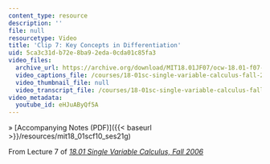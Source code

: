 ```yaml
---
content_type: resource
description: ''
file: null
resourcetype: Video
title: 'Clip 7: Key Concepts in Differentiation'
uid: 5ca3c31d-b72e-8ba9-2eda-0cda01c85fa3
video_files:
  archive_url: https://archive.org/download/MIT18.01JF07/ocw-18.01-f07-lec07_300k.mp4
  video_captions_file: /courses/18-01sc-single-variable-calculus-fall-2010/d45f10ebe1fe5060a5373dc68c4fd0ca_eHJuAByQf5A.vtt
  video_thumbnail_file: null
  video_transcript_file: /courses/18-01sc-single-variable-calculus-fall-2010/8428b6e9a1357ba3cef1556de71cc154_eHJuAByQf5A.pdf
video_metadata:
  youtube_id: eHJuAByQf5A
---
```


» [Accompanying Notes (PDF)]({{< baseurl >}}/resources/mit18_01scf10_ses21g)

From Lecture 7 of [_18.01 Single Variable Calculus, Fall 2006_](/courses/18-01-single-variable-calculus-fall-2006/pages/video-lectures)